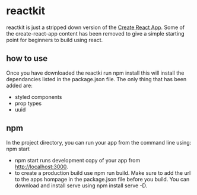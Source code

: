 # reactkit
reactkit is just a stripped down version of the [Create React App](https://github.com/facebook/create-react-app). Some of the create-react-app content has been removed to give a simple starting point for beginners to build using react.

## how to use
Once you have downloaded the reactki run npm install this will install the dependancies listed in the package.json file. The only thing that has been added are:
- styled components
- prop types
- uuid



## npm
In the project directory, you can run your app from the command line using: npm start
- npm start runs development copy of your app from [http://localhost:3000](http://localhost:3000).
- to create a production build use npm run build. Make sure to add the url to the apps hompage in the package.json file before you build. You can download and install serve using npm install serve -D.
 
 
 